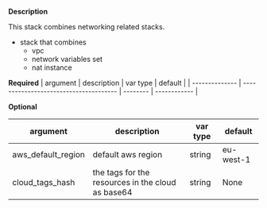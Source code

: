 **Description**

This stack combines networking related stacks.

  - stack that combines
    + vpc
    + network variables set
    + nat instance
     
**Required**
| argument       | description                            | var type | default      |
| -------------- | -------------------------------------- | -------- | ------------ |

**Optional**

| argument            | description                                        | var type | default   |
| ------------------- | -------------------------------------------------- | -------- | --------- |
| aws_default_region  | default aws region                                 |string    | eu-west-1 |
| cloud_tags_hash     | the tags for the resources in the cloud as base64  |string    | None |

